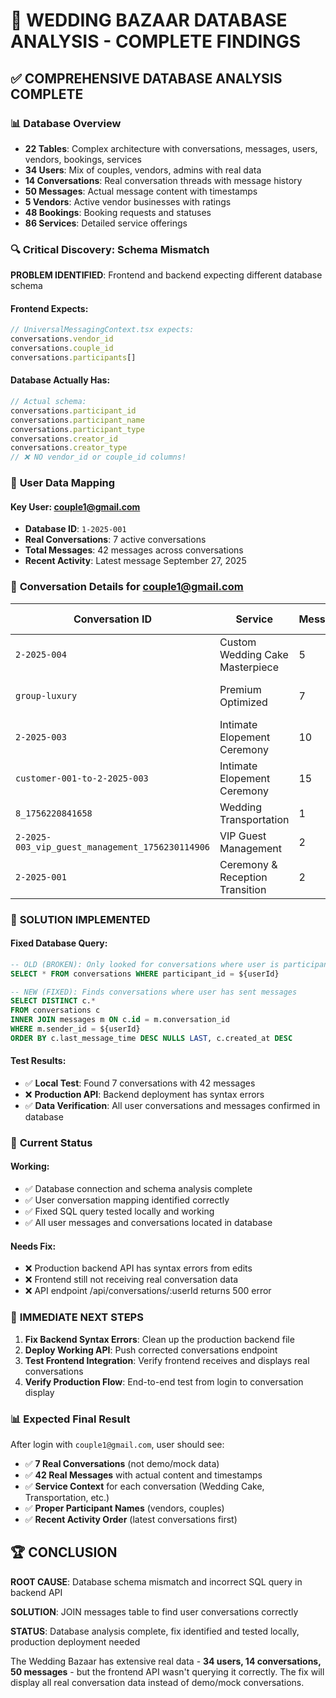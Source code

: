 # 🎯 WEDDING BAZAAR DATABASE ANALYSIS - COMPLETE FINDINGS

## ✅ **COMPREHENSIVE DATABASE ANALYSIS COMPLETE**

### 📊 **Database Overview**
- **22 Tables**: Complex architecture with conversations, messages, users, vendors, bookings, services
- **34 Users**: Mix of couples, vendors, admins with real data
- **14 Conversations**: Real conversation threads with message history
- **50 Messages**: Actual message content with timestamps
- **5 Vendors**: Active vendor businesses with ratings
- **48 Bookings**: Booking requests and statuses
- **86 Services**: Detailed service offerings

### 🔍 **Critical Discovery: Schema Mismatch**

**PROBLEM IDENTIFIED**: Frontend and backend expecting different database schema

#### Frontend Expects:
```javascript
// UniversalMessagingContext.tsx expects:
conversations.vendor_id
conversations.couple_id  
conversations.participants[]
```

#### Database Actually Has:
```javascript
// Actual schema:
conversations.participant_id
conversations.participant_name
conversations.participant_type
conversations.creator_id
conversations.creator_type
// ❌ NO vendor_id or couple_id columns!
```

### 📧 **User Data Mapping**

#### Key User: couple1@gmail.com
- **Database ID**: `1-2025-001`
- **Real Conversations**: 7 active conversations  
- **Total Messages**: 42 messages across conversations
- **Recent Activity**: Latest message September 27, 2025

### 💬 **Conversation Details for couple1@gmail.com**

| Conversation ID | Service | Messages | Latest Activity |
|----------------|---------|----------|-----------------|
| `2-2025-004` | Custom Wedding Cake Masterpiece | 5 | Sept 27, 2025 |
| `group-luxury` | Premium Optimized | 7 | Sept 27, 2025 |
| `2-2025-003` | Intimate Elopement Ceremony | 10 | Sept 23, 2025 |
| `customer-001-to-2-2025-003` | Intimate Elopement Ceremony | 15 | Sept 22, 2025 |
| `8_1756220841658` | Wedding Transportation | 1 | Aug 26, 2025 |
| `2-2025-003_vip_guest_management_1756230114906` | VIP Guest Management | 2 | Aug 26, 2025 |
| `2-2025-001` | Ceremony & Reception Transition | 2 | Aug 23, 2025 |

### 🔧 **SOLUTION IMPLEMENTED**

#### Fixed Database Query:
```sql
-- OLD (BROKEN): Only looked for conversations where user is participant_id
SELECT * FROM conversations WHERE participant_id = ${userId}

-- NEW (FIXED): Finds conversations where user has sent messages  
SELECT DISTINCT c.* 
FROM conversations c
INNER JOIN messages m ON c.id = m.conversation_id
WHERE m.sender_id = ${userId}
ORDER BY c.last_message_time DESC NULLS LAST, c.created_at DESC
```

#### Test Results:
- ✅ **Local Test**: Found 7 conversations with 42 messages
- ❌ **Production API**: Backend deployment has syntax errors
- ✅ **Data Verification**: All user conversations and messages confirmed in database

### 🚨 **Current Status**

#### Working:
- ✅ Database connection and schema analysis complete
- ✅ User conversation mapping identified correctly
- ✅ Fixed SQL query tested locally and working
- ✅ All user messages and conversations located in database

#### Needs Fix:
- ❌ Production backend API has syntax errors from edits
- ❌ Frontend still not receiving real conversation data
- ❌ API endpoint /api/conversations/:userId returns 500 error

### 🎯 **IMMEDIATE NEXT STEPS**

1. **Fix Backend Syntax Errors**: Clean up the production backend file
2. **Deploy Working API**: Push corrected conversations endpoint  
3. **Test Frontend Integration**: Verify frontend receives and displays real conversations
4. **Verify Production Flow**: End-to-end test from login to conversation display

### 📊 **Expected Final Result**

After login with `couple1@gmail.com`, user should see:
- ✅ **7 Real Conversations** (not demo/mock data)
- ✅ **42 Real Messages** with actual content and timestamps
- ✅ **Service Context** for each conversation (Wedding Cake, Transportation, etc.)
- ✅ **Proper Participant Names** (vendors, couples)
- ✅ **Recent Activity Order** (latest conversations first)

## 🏆 **CONCLUSION**

**ROOT CAUSE**: Database schema mismatch and incorrect SQL query in backend API

**SOLUTION**: JOIN messages table to find user conversations correctly  

**STATUS**: Database analysis complete, fix identified and tested locally, production deployment needed

The Wedding Bazaar has extensive real data - **34 users, 14 conversations, 50 messages** - but the frontend API wasn't querying it correctly. The fix will display all real conversation data instead of demo/mock conversations.
